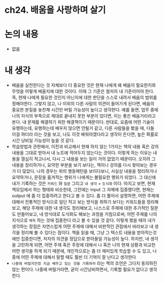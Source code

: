 # ch24. 배움을 사랑하며 살기

# 논의 내용

- 없음

# 내 생각

- 배움을 실천한다는 것 자체보다 더 중요한 것은 현재 나에게 왜 배움이 필요한지와 무엇을 어떻게 배울지에 대한 것이다. 이때 그 기준은 철저히 내 기준이어야 한다. 즉, 현재 나에게 필요한 것인지 아닌지에 대한 판단을 스스로 내려서 배움의 범위를 정해야한다. 그렇지 않고, 나 이외의 다른 사람의 의견이 들어가게 된다면, 배움의 중요한 본질을 놓친채 시간만 버릴 가능성이 높다고 생각한다. 예를 들면, 업무 중에 나의 지식의 부족으로 제대로 끝내지 못한 부분이 있다면, 이는 좋은 배움거리라고 본다. 내 문제를 해결하기 위한 해결책이기 때문이다. 반대로, 요즘에 어떤 기술이 유행하는데, 유행하는데 배우지 않으면 안될거 같고, 다른 사람들을 봤을 때, 다들 이걸 하더라 라는 것을 보고, 나도 이것 배워야겠다라고 생각이 든다면, 높은 확률로 시간 낭비일 가능성이 높을 것 같다.
- 학습방법과 관련해서, 이전과 비교해서 현재 하지 않는 1가지는 책의 내용 혹은 강의 내용을 그대로 받아서 내 노트에 적어두지 않는다는 것이다. 이렇게 하는 이유는 내용을 열심히 적고나서, 다시 그 내용을 보는 일이 거의 없었기 때문이다. 오히려 그 내용을 정리하거나, 요약한 부분을 보기 보다는, 책이나 강의를 다시 찾아보는 경우가 더 많았다. 나의 경우는 위의 행동패턴을 보이다보니, 사실상 내용을 정리하거나 요약하거나, 문장을 옮겨적는 행위가 나에게는 불필요한 행위가 되었다. 그 대신에 내가 기록하는 것은 `키워드` 와 `질문` 그리고 `내 생각` + `도식화` 이다. 따지고 보면, 현재 책모임에서 하는 형태와 비슷한데, 그전에는 input 그 자체에 집중했다면, 현재는 output 에 좀 더 집중하려고 한다고 볼 수 있다. 좀 더 풀어서 설명하면, 어떤 주제에 대해서 전통적인 방식으로 일단 적고 보는 방식을 취하기 보다는 키워드들을 정리해보고, 해당 주제에 대한 내 생각도 정리해보고, 나스스로 주제에 대한 추가적인 질문도 만들어보고, 내 방식대로 도식화도 해보는 과정을 거침으로써, 어떤 주제를 나의 지식으로 `체득`  하는 것에 집중한다 라고 볼 수 있을 것 같다. 이렇게 했을 때의 내가 생각하는 장점은 자연스럽게 어떤 주제에 대해서 비판적인 관점에서 바라보고 내 생각을 정리해 볼 수 있다는 점이다. 책을 읽을 때, 그냥 그 텍스트 내용을 받아적는것에만 집중한다면, 저자의 의견을 정답으로 받아들일 가능성이 높다. 하지만, 내 생각을 고민하게 되면, 어떤 주제 혹은 주장에 대해서 나 혹은 나의 현재 상황과 비교한 어떤 생각을 하게 되기 때문에, 개인적으로는 좀 더 재미있게 학습할 수 도 있고, 나중에 어떤 주제에 대해서 말할 때도 훨씬 더 기억이 잘 난다고 생각한다
- `나중에 버릴지언정 지금 배우고 있는 것을 기록하라` 라는 책의 조언은 그다지 동의하진 않는 편이다. 나중에 버릴거라면, 굳이 시간낭비하면서, 기록할 필요가 없다고 생각한다.